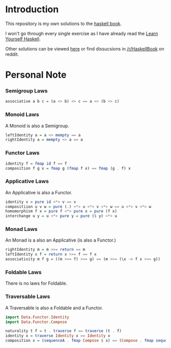# Introduction

This repository is my own solutions to the [haskell book](https://haskellbook.com/).

I won't go through every single exercise as I have already read the [Learn Yourself Haskell](http://learnyouahaskell.com/).

Other solutions can be viewed [here](https://github.com/toraritte/haskell-book-solutions) or find dissucsions in [/r/HaskellBook](https://www.reddit.com/r/HaskellBook/) on reddit.

# Personal Note

### Semigroup Laws

```haskell
associative a b c = (a <> b) <> c == a <> (b <> c)
```

### Monoid Laws

A Monoid is also a Semigroup.

```haskell
leftIdentity a = a <> mempty == a
rightIdentity a = mempty <> a == a
```

### Functor Laws

```haskell
identity f = fmap id f == f
composition f g x = fmap g (fmap f x) == fmap (g . f) x
```

### Applicative Laws

An Applicative is also a Functor.

```haskell
identity v = pure id <*> v == v
compositiion u v w = pure (.) <*> u <*> v <*> w == u <*> v <*> w
homomorphism f x = pure f <*> pure x = pure (f x)
interchange u y = u <*> pure y = pure ($ y) <*> u
```

### Monad Laws

An Monad is a also an Applicative (is also a Functor.)

```haskell
rightIdentity m = m >>= return == m
leftIdentity x f = return x >>= f == f x
associativity m f g = ((m >>= f) >>= g) == (m >>= (\x -> f x >>= g))
```

### Foldable Laws

There is no laws for Foldable.

### Traversable Laws

A Traversable is also a Foldable and a Functor.

```haskell
import Data.Functor.Identity
import Data.Functor.Compose

naturality t f = t . traverse f == traverse (t . f)
identity x = traverse Identity x == Identity x
composition x = (sequenceA . fmap Compose $ x) == (Compose . fmap sequenceA . sequenceA $ x)
```
